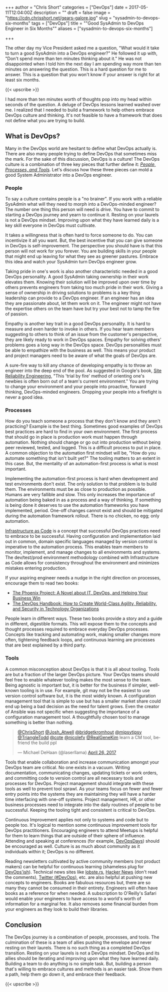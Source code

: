 +++
author = "Chris Short"
categories = ["DevOps"]
date = 2017-05-11T12:04:00Z
description = ""
draft = false
image = "https://cdn.chrisshort.net/gears-galore.jpg"
slug = "sysadmin-to-devops-six-months"
tags = ["DevOps"]
title = "\"Good SysAdmin to DevOps Engineer in Six Months\""
aliases = ["sysadmin-to-devops-six-months"]

+++

The other day my Vice President asked me a question, "What would it take to turn a good SysAdmin into a DevOps engineer?" He followed it up with, "Don't spend more than ten minutes thinking about it." He was not disappointed when I told him the next day I am spending way more than ten minutes on answering the question. This is a hard question for me to answer. This is a question that you won't know if your answer is right for at least six months.

{{< upscribe >}}

I had more than ten minutes worth of thoughts pop into my head within seconds of the question. A deluge of DevOps lessons learned washed over me. I realized that I needed to build a framework to help others embrace DevOps culture and thinking. It's not feasible to have a framework that does not define what you are trying to build.

## What is DevOps?

Many in the DevOps world are hesitant to define what DevOps actually is. There are also many people trying to define DevOps that sometimes miss the mark. For the sake of this discussion, DevOps is a culture! The DevOps culture is a combination of three key pieces that further define it: [*People, Processes, and Tools*](https:///the-dark-side-of-devops/). Let's discuss how these three pieces can mold a good System Administrator into a DevOps engineer.

<script async src="//pagead2.googlesyndication.com/pagead/js/adsbygoogle.js"></script>
<!-- chrisshort.net Responsive -->
<ins class="adsbygoogle"
     style="display:block"
     data-ad-client="ca-pub-8972983586873269"
     data-ad-slot="1297095894"
     data-ad-format="auto"></ins>
<script>
   (adsbygoogle = window.adsbygoogle || []).push({});
</script>

### People

To say a culture contains people is a "no brainer". If you work with a reliable SysAdmin what will they need to morph into a DevOps-minded engineer? The number one thing this person will need is *drive*. You have to commit to starting a DevOps journey and yearn to continue it. Resting on your laurels is not a DevOps mindset. Improving upon what they have learned daily is a key skill everyone in DevOps must cultivate.

It takes a willingness that is often hard to force someone to do. You can incentivize it all you want. But, the best incentive that you can give someone in DevOps is self-improvement. The perspective you should have is that this person will not work for you forever. You are building skills in your people that might end up leaving for what they see as greener pastures. Embrace this idea and watch your SysAdmin turn DevOps engineer grow.

Taking pride in one's work is also another characteristic needed in a good DevOps personality. A good SysAdmin taking ownership in their work elevates them. Knowing their solution will be improved upon over time by others prevents engineers from taking too much pride in their work. Giving a sense of ownership in driving solutions to problems is a key thing leadership can provide to a DevOps engineer. If an engineer has an idea they are passionate about, let them work on it. The engineer might not have the expertise others on the team have but try your best not to tamp the fire of passion.

Empathy is another key trait in a good DevOps personality. It is hard to measure and even harder to invoke in others. If you hear team members suggesting to others to think of an issue from the customer's perspective, they are likely ready to work in DevOps spaces. Empathy for solving others' problems goes a long way in the DevOps space. DevOps personalities must be able to empathize with the business as well. This means your product and project managers need to be aware of what the goals of DevOps are.

A sure-fire way to kill any chance of developing empathy is to throw an engineer into the deep end of the pool. As suggested in Google's book, [Site Reliability Engineering](http://landing.google.com/sre/book/chapters/accelerating-sre-on-call.html), "This 'trial by fire' method of orienting one's newbies is often born out of a team's current environment." You are trying to change your environment and your people into proactive, forward thinking, DevOps-minded engineers. Dropping your people into a firefight is never a good idea.

<script async src="//pagead2.googlesyndication.com/pagead/js/adsbygoogle.js"></script>
<!-- chrisshort.net Responsive -->
<ins class="adsbygoogle"
     style="display:block"
     data-ad-client="ca-pub-8972983586873269"
     data-ad-slot="1297095894"
     data-ad-format="auto"></ins>
<script>
   (adsbygoogle = window.adsbygoogle || []).push({});
</script>

### Processes

How do you teach someone a process that they don't know and they aren't practicing? Example is the best thing. Sometimes good examples of DevOps best practices are hard to find in your own environment. The first process that should go in place is production work must happen through automation. Nothing should change or go out into production without being peer reviewed, tested, and logged. This is a difficult process to put in place. A common objection to the automation first mindset will be, "How do you automate something that isn't built yet?" The tooling matters to an extent in this case. But, the mentality of an automation-first process is what is most important. 

Implementing the automation-first process is hard when development and test environments don't exist. The only solution to that problem is to build them. The environments must be as close to production as possible. Humans are very fallible and slow. This only increases the importance of automation being baked in as a process and a way of thinking. If something is being done it deserves to use the automation frameworks you have implemented, period. One-off changes cannot exist and should be mitigated during the automation framework rollout. There is no chicken, no egg; only automation.

[Infrastructure as Code](https://en.wikipedia.org/wiki/Infrastructure_as_Code) is a concept that successful DevOps practices need to embrace to be successful. Having configuration and implementation laid out in common, domain specific languages managed by version control is imperative to the automation process. This enables team members to monitor, implement, and manage changes to all environments and systems. The dev/test/prod environment methodology combined with Infrastructure as Code allows for consistency throughout the environment and minimizes mistakes entering production.

If your aspiring engineer needs a nudge in the right direction on processes, encourage them to read two books:

* [The Phoenix Project: A Novel about IT, DevOps, and Helping Your Business Win](https://smile.amazon.com/Phoenix-Project-DevOps-Helping-Business/dp/0988262592)
* [The DevOps Handbook: How to Create World-Class Agility, Reliability, and Security in Technology Organizations](https://smile.amazon.com/DevOps-Handbook-World-Class-Reliability-Organizations-ebook/dp/B01M9ASFQ3)

People learn in different ways. These two books provide a story and a guide in different, digestible formats. This will expose them to the concepts and thought processes required to embrace everyday DevOps processes. Concepts like tracking and automating work, making smaller changes more often, tightening feedback loops, and continuous learning are processes that are best explained by a third party. 

<script async src="//pagead2.googlesyndication.com/pagead/js/adsbygoogle.js"></script>
<!-- chrisshort.net Responsive -->
<ins class="adsbygoogle"
     style="display:block"
     data-ad-client="ca-pub-8972983586873269"
     data-ad-slot="1297095894"
     data-ad-format="auto"></ins>
<script>
   (adsbygoogle = window.adsbygoogle || []).push({});
</script>

### Tools

A common misconception about DevOps is that it is all about tooling. Tools are but a fraction of the larger DevOps picture. Your DevOps teams should feel free to enable whatever tooling makes the most sense to the team. Being agnostic is important but, it is better for the business if simpler, well-known tooling is in use. For example, git may not be the easiest to use version control software but, it is the most widely known. A configuration management tool that is simple to use but has a smaller market share could end up being a bad decision as the need for talent grows. Even the creator of Ansible was not specific when suggesting the importance of a configuration management tool. A thoughtfully chosen tool to manage something is better than nothing.

<blockquote class="twitter-tweet" data-lang="en"><p lang="en" dir="ltr"><a href="https://twitter.com/ChrisShort">@ChrisShort</a> <a href="https://twitter.com/Josh_Atwell">@Josh_Atwell</a> <a href="https://twitter.com/bridgetkromhout">@bridgetkromhout</a> <a href="https://twitter.com/mipsytipsy">@mipsytipsy</a> <a href="https://twitter.com/TriangleTodd">@TriangleTodd</a> <a href="https://twitter.com/cote">@cote</a> <a href="https://twitter.com/nicolefv">@nicolefv</a> <a href="https://twitter.com/RealGeneKim">@RealGeneKim</a> learn a CM tool, befriend the build ppl</p>&mdash; Michael DeHaan (@laserllama) <a href="https://twitter.com/laserllama/status/857382468378390533">April 26, 2017</a></blockquote>
<script async src="//platform.twitter.com/widgets.js" charset="utf-8"></script>

Tools that enable collaboration and increase communication amongst your DevOps team are critical. No one exists in a vacuum. Writing documentation, communicating changes, updating tickets or work orders, and committing code to version control are all necessary tools and processes for DevOps. Project management should integrate with these tools as well to prevent tool sprawl. As your teams focus on fewer and fewer entry points into the systems they are maintaining they will have a harder time interfacing with one-off systems. Project management, HR, or other business processes need to integrate into the daily routines of people to be successful. Keeping the tooling tight and consistent is critical to DevOps.

Continuous Improvement applies not only to systems and code but to people too. It's logical to mention some continuous improvement tools for DevOps practitioners. Encouraging engineers to attend Meetups is helpful for them to learn things that are outside of their sphere of influence. Attending and speaking at conferences (for example, [DevOpsDays](https://www.devopsdays.org/)) should be encouraged as well. Culture is as much about community as it individuals within it; DevOps is no different.

Reading newsletters cultivated by active community members (not product makers) can be helpful for continuous learning (shameless plug for [DevOps'ish](https://devopsish.com/)). Technical news sites like [lobste.rs](https://lobste.rs/), [Hacker News](https://news.ycombinator.com/) (don't read the comments), [Twitter (#DevOps)](https://twitter.com/hashtag/DevOps), etc. are also helpful at pushing new concepts to engineers. Books are fabulous resources but, there are so many they cannot be consumed in their entirety. Engineers will often have books as a reference for when needed. A subscription to O'Reilly's Safari would enable your engineers to have access to a world's worth of information for a marginal fee. It also removes some financial burden from your engineers as they look to build their libraries.

## Conclusion

The DevOps journey is a combination of people, processes, and tools. The culmination of these is a team of allies pushing the envelope and never resting on their laurels. There is no such thing as a completed DevOps transition. Resting on your laurels is not a DevOps mindset. DevOps and its allies should be iterating and improving upon what they have learned daily. Building a team to do anything is no simple task. But, building a person that's willing to embrace cultures and methods is an easier task. Show them a path, help them go down it, and embrace their feedback. 

{{< upscribe >}}